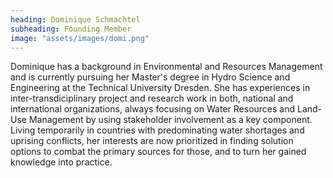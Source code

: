 ```yaml
---
heading: Dominique Schmachtel
subheading: Founding Member
image: "assets/images/domi.png"
---
```


Dominique has a background in Environmental and Resources Management and is currently pursuing her Master's degree in Hydro Science and Engineering at the Technical University Dresden. She has experiences in inter-transdiciplinary project and research work in both, national and international organizations, always focusing on Water Resources and Land-Use Management by using stakeholder involvement as a key component. Living temporarily in countries with predominating water shortages and uprising conflicts, her interests are now prioritized in finding solution options to combat the primary sources for those, and to turn her gained knowledge into practice.